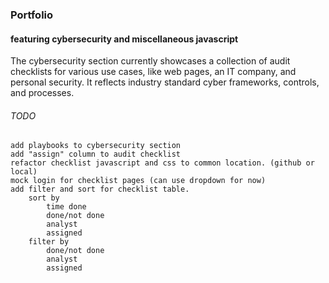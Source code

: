 ### Portfolio

#### featuring cybersecurity and miscellaneous javascript

The cybersecurity section currently showcases a collection of audit checklists for various use cases, like web pages, an IT company, and personal security. It reflects industry standard cyber frameworks, controls, and processes. 

###### TODO
    add playbooks to cybersecurity section
    add "assign" column to audit checklist
    refactor checklist javascript and css to common location. (github or local)
    mock login for checklist pages (can use dropdown for now)
    add filter and sort for checklist table.        
        sort by 
            time done
            done/not done
            analyst
            assigned
        filter by 
            done/not done
            analyst
            assigned